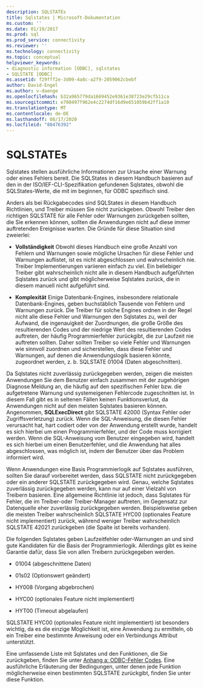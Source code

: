 ```yaml
---
description: SQLSTATEs
title: Sqlstates | Microsoft-Dokumentation
ms.custom: ''
ms.date: 01/19/2017
ms.prod: sql
ms.prod_service: connectivity
ms.reviewer: ''
ms.technology: connectivity
ms.topic: conceptual
helpviewer_keywords:
- diagnostic information [ODBC], sqlstates
- SQLSTATE [ODBC]
ms.assetid: f29fff2e-3d09-4a8c-a2f9-2059062cbebf
author: David-Engel
ms.author: v-daenge
ms.openlocfilehash: b32a965779da1669452e9361e38723e29cfb11ca
ms.sourcegitcommit: e700497f962e4c2274df16d9e651059b42ff1a10
ms.translationtype: MT
ms.contentlocale: de-DE
ms.lasthandoff: 08/17/2020
ms.locfileid: "88476392"
---
```

# <a name="sqlstates"></a>SQLSTATEs
Sqlstates stellen ausführliche Informationen zur Ursache einer Warnung oder eines Fehlers bereit. Die SQLStates in diesem Handbuch basieren auf den in der ISO/IEF-CLI-Spezifikation gefundenen Sqlstates, obwohl die SQLStates-Werte, die mit im beginnen, für ODBC spezifisch sind.  
  
 Anders als bei Rückgabecodes sind SQLStates in diesem Handbuch Richtlinien, und Treiber müssen Sie nicht zurückgeben. Obwohl Treiber den richtigen SQLSTATE für alle Fehler oder Warnungen zurückgeben sollten, die Sie erkennen können, sollten die Anwendungen nicht auf diese immer auftretenden Ereignisse warten. Die Gründe für diese Situation sind zweierlei:  
  
-   **Vollständigkeit** Obwohl dieses Handbuch eine große Anzahl von Fehlern und Warnungen sowie mögliche Ursachen für diese Fehler und Warnungen auflistet, ist es nicht abgeschlossen und wahrscheinlich nie. Treiber Implementierungen variieren einfach zu viel. Ein beliebiger Treiber gibt wahrscheinlich nicht alle in diesem Handbuch aufgeführten Sqlstates zurück und gibt möglicherweise Sqlstates zurück, die in diesem manuell nicht aufgeführt sind.  
  
-   **Komplexität** Einige Datenbank-Engines, insbesondere relationale Datenbank-Engines, geben buchstäblich Tausende von Fehlern und Warnungen zurück. Die Treiber für solche Engines ordnen in der Regel nicht alle diese Fehler und Warnungen den Sqlstates zu, weil der Aufwand, die ingenauigkeit der Zuordnungen, die große Größe des resultierenden Codes und der niedrige Wert des resultierenden Codes auftreten, der häufig Programmierfehler zurückgibt, die zur Laufzeit nie auftreten sollten. Daher sollten Treiber so viele Fehler und Warnungen wie sinnvoll zuordnen und sicherstellen, dass diese Fehler und Warnungen, auf denen die Anwendungslogik basieren könnte, zugeordnet werden, z. b. SQLSTATE 01004 (Daten abgeschnitten).  
  
 Da Sqlstates nicht zuverlässig zurückgegeben werden, zeigen die meisten Anwendungen Sie dem Benutzer einfach zusammen mit der zugehörigen Diagnose Meldung an, die häufig auf den spezifischen Fehler bzw. die aufgetretene Warnung und systemeigenen Fehlercode zugeschnitten ist. In diesem Fall gibt es in seltenen Fällen keinen Funktionsverlust, da Anwendungen nicht auf den meisten Sqlstates basieren können. Angenommen, **SQLExecDirect** gibt SQLSTATE 42000 (Syntax Fehler oder Zugriffsverletzung) zurück. Wenn die SQL-Anweisung, die diesen Fehler verursacht hat, hart codiert oder von der Anwendung erstellt wurde, handelt es sich hierbei um einen Programmierfehler, und der Code muss korrigiert werden. Wenn die SQL-Anweisung vom Benutzer eingegeben wird, handelt es sich hierbei um einen Benutzerfehler, und die Anwendung hat alles abgeschlossen, was möglich ist, indem der Benutzer über das Problem informiert wird.  
  
 Wenn Anwendungen eine Basis Programmierlogik auf Sqlstates ausführen, sollten Sie darauf vorbereitet werden, dass SQLSTATE nicht zurückgegeben oder ein anderer SQLSTATE zurückgegeben wird. Genau, welche Sqlstates zuverlässig zurückgegeben werden, kann nur auf einer Vielzahl von Treibern basieren. Eine allgemeine Richtlinie ist jedoch, dass Sqlstates für Fehler, die im Treiber-oder Treiber-Manager auftreten, im Gegensatz zur Datenquelle eher zuverlässig zurückgegeben werden. Beispielsweise geben die meisten Treiber wahrscheinlich SQLSTATE HYC00 (optionales Feature nicht implementiert) zurück, während weniger Treiber wahrscheinlich SQLSTATE 42021 zurückgeben (die Spalte ist bereits vorhanden).  
  
 Die folgenden Sqlstates geben Laufzeitfehler oder-Warnungen an und sind gute Kandidaten für die Basis der Programmierlogik. Allerdings gibt es keine Garantie dafür, dass Sie von allen Treibern zurückgegeben werden.  
  
-   01004 (abgeschnittene Daten)  
  
-   01s02 (Optionswert geändert)  
  
-   HY008 (Vorgang abgebrochen)  
  
-   HYC00 (optionales Feature nicht implementiert)  
  
-   HYT00 (Timeout abgelaufen)  
  
 SQLSTATE HYC00 (optionales Feature nicht implementiert) ist besonders wichtig, da es die einzige Möglichkeit ist, eine Anwendung zu ermitteln, ob ein Treiber eine bestimmte Anweisung oder ein Verbindungs Attribut unterstützt.  
  
 Eine umfassende Liste mit Sqlstates und den Funktionen, die Sie zurückgeben, finden Sie unter [Anhang a: ODBC-Fehler Codes](../../../odbc/reference/appendixes/appendix-a-odbc-error-codes.md). Eine ausführliche Erläuterung der Bedingungen, unter denen jede Funktion möglicherweise einen bestimmten SQLSTATE zurückgibt, finden Sie unter diese Funktion.
